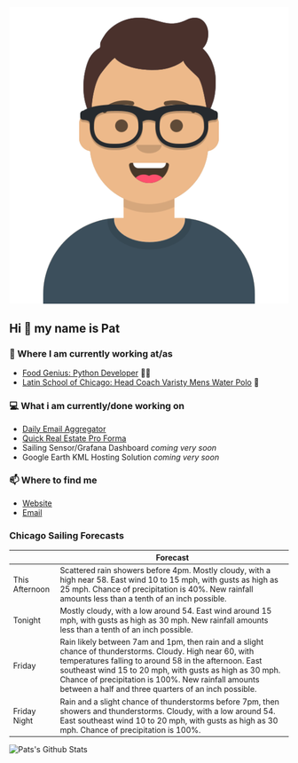 [![Social banner for p-j-falconer](https://raw.githubusercontent.com/P-J-FALCONER/P-J-FALCONER/master/assets/avataaars.svg)](https://patfalconer.com/)
## Hi :wave: my name is Pat

### 💼 Where I am currently working at/as
- [Food Genius: Python Developer](https://getfoodgenius.com/) 🍔🐍
- [Latin School of Chicago: Head Coach Varisty Mens Water Polo](https://www.latinschool.org/) 🤽


### 💻 What i am currently/done working on
 - [Daily Email Aggregator](https://github.com/P-J-FALCONER/dott_daily_mail)
 - [Quick Real Estate Pro Forma](https://github.com/P-J-FALCONER/henry)
 - Sailing Sensor/Grafana Dashboard *coming very soon*
 - Google Earth KML Hosting Solution *coming very soon*

### 📫 Where to find me
 - [Website](https://patfalconer.com/)
 - [Email](mailto:patrick.j.falconer@gmail.com)


### Chicago Sailing Forecasts
|   | Forecast  |
|---|---|
| This Afternoon | Scattered rain showers before 4pm. Mostly cloudy, with a high near 58. East wind 10 to 15 mph, with gusts as high as 25 mph. Chance of precipitation is 40%. New rainfall amounts less than a tenth of an inch possible. |
| Tonight | Mostly cloudy, with a low around 54. East wind around 15 mph, with gusts as high as 30 mph. New rainfall amounts less than a tenth of an inch possible. |
| Friday | Rain likely between 7am and 1pm, then rain and a slight chance of thunderstorms. Cloudy. High near 60, with temperatures falling to around 58 in the afternoon. East southeast wind 15 to 20 mph, with gusts as high as 30 mph. Chance of precipitation is 100%. New rainfall amounts between a half and three quarters of an inch possible. |
| Friday Night | Rain and a slight chance of thunderstorms before 7pm, then showers and thunderstorms. Cloudy, with a low around 54. East southeast wind 10 to 20 mph, with gusts as high as 30 mph. Chance of precipitation is 100%. |

![Pats's Github Stats](https://github-readme-stats.vercel.app/api?username=p-j-falconer&show_icons=true&theme=radical)
